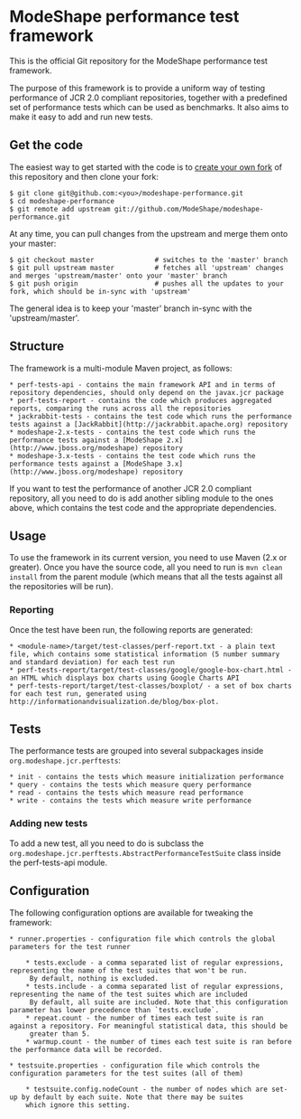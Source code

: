 # ModeShape performance test framework

This is the official Git repository for the ModeShape performance test framework.

The purpose of this framework is to provide a uniform way of testing performance of JCR 2.0 compliant repositories, together with
a predefined set of performance tests which can be used as benchmarks. It also aims to make it easy to add and run new tests.

## Get the code

The easiest way to get started with the code is to [create your own fork](http://help.github.com/forking/) of this repository and then clone your fork:

	$ git clone git@github.com:<you>/modeshape-performance.git
	$ cd modeshape-performance
	$ git remote add upstream git://github.com/ModeShape/modeshape-performance.git

At any time, you can pull changes from the upstream and merge them onto your master:

	$ git checkout master               # switches to the 'master' branch
	$ git pull upstream master          # fetches all 'upstream' changes and merges 'upstream/master' onto your 'master' branch
	$ git push origin                   # pushes all the updates to your fork, which should be in-sync with 'upstream'

The general idea is to keep your 'master' branch in-sync with the 'upstream/master'.

## Structure

The framework is a multi-module Maven project, as follows:

    * perf-tests-api - contains the main framework API and in terms of repository dependencies, should only depend on the javax.jcr package
    * perf-tests-report - contains the code which produces aggregated reports, comparing the runs across all the repositories
    * jackrabbit-tests - contains the test code which runs the performance tests against a [JackRabbit](http://jackrabbit.apache.org) repository
    * modeshape-2.x-tests - contains the test code which runs the performance tests against a [ModeShape 2.x] (http://www.jboss.org/modeshape) repository
    * modeshape-3.x-tests - contains the test code which runs the performance tests against a [ModeShape 3.x] (http://www.jboss.org/modeshape) repository

If you want to test the performance of another JCR 2.0 compliant repository, all you need to do is add another sibling module to the
ones above, which contains the test code and the appropriate dependencies.


## Usage

To use the framework in its current version, you need to use Maven (2.x or greater). Once you have the source code, all you need
to run is `mvn clean install` from the parent module (which means that all the tests against all the repositories will be run).

### Reporting

Once the test have been run, the following reports are generated:

    * <module-name>/target/test-classes/perf-report.txt - a plain text file, which contains some statistical information (5 number summary and standard deviation) for each test run
    * perf-tests-report/target/test-classes/google/google-box-chart.html - an HTML which displays box charts using Google Charts API
    * perf-tests-report/target/test-classes/boxplot/ - a set of box charts for each test run, generated using http://informationandvisualization.de/blog/box-plot.

## Tests

The performance tests are grouped into several subpackages inside `org.modeshape.jcr.perftests`:

    * init - contains the tests which measure initialization performance
    * query - contains the tests which measure query performance
    * read - contains the tests which measure read performance
    * write - contains the tests which measure write performance

### Adding new tests

To add a new test, all you need to do is subclass the `org.modeshape.jcr.perftests.AbstractPerformanceTestSuite` class inside the
perf-tests-api module.

## Configuration

The following configuration options are available for tweaking the framework:

    * runner.properties - configuration file which controls the global parameters for the test runner

        * tests.exclude - a comma separated list of regular expressions, representing the name of the test suites that won't be run.
         By default, nothing is excluded.
        * tests.include - a comma separated list of regular expressions, representing the name of the test suites which are included
         By default, all suite are included. Note that this configuration parameter has lower precedence than `tests.exclude`.
        * repeat.count - the number of times each test suite is ran against a repository. For meaningful statistical data, this should be
         greater than 5.
        * warmup.count - the number of times each test suite is ran before the performance data will be recorded.

    * testsuite.properties - configuration file which controls the configuration parameters for the test suites (all of them)

        * testsuite.config.nodeCount - the number of nodes which are set-up by default by each suite. Note that there may be suites
        which ignore this setting.
